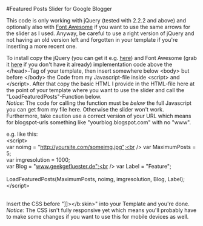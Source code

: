 #Featured Posts Slider for Google Blogger

This code is only working with jQuery (tested with 2.2.2 and above) and optionally also with <a href="http://fortawesome.github.io/Font-Awesome/icons/">Font Awesome</a> if you want to use the same arrows for the slider as I used. Anyway, be careful to use a right version of jQuery and not having an old version left and forgotten in your template if you're inserting a more recent one.<br />

To install copy the jQuery (you can get it e.g. <a href="https://developers.google.com/speed/libraries/#jquery">here</a>) and Font Awesome (grab it <a href="http://fontawesome.io/get-started/">here</a> if you don't have it already) implementation code above the &lt;/head&gt;-Tag of your template, then insert somewhere below &lt;body&gt; but before &lt;/body&gt; the Code from my Javascript-file inside &lt;script&gt; and &lt;/script&gt;. After that copy the basic HTML I provide in the HTML-file here at the point of your template where you want to use the slider and call the "LoadFeaturedPosts"-Function below.<br />
<em>Notice:</em> The code for calling the function must be <em>below</em> the full Javascript you can get from my file here. Otherwise the slider won't work. Furthermore, take caution use a correct version of your URL which means for blogspot-urls something like "yourblog.blogspot.com" with no "www".<br />

e.g. like this:<br />
  &lt;script&gt;<br />
    var noimg = "http://yoursite.com/someimg.jpg";<br />
    var MaximumPosts = 5;<br />
    var imgresolution = 1000;<br />
    var Blog = "www.geekgefluester.de";<br />
    var Label = "Feature";<br />
<br />
    LoadFeaturedPosts(MaximumPosts, noimg, imgresolution, Blog, Label);<br />
  &lt;/script&gt;<br />
  <br />
  
Insert the CSS before "]]&gt;&lt;/b:skin&gt;" into your Template and you're done. <br />
<em>Notice:</em> The CSS isn't fully responsive yet which means you'll probably have to make some changes if you want to use this for mobile devices as well.
